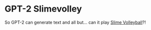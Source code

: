 # GPT-2 Slimevolley

So GPT-2 can generate text and all but... can it play [Slime Volleyball](https://github.com/hardmaru/slimevolleygym)?! 
